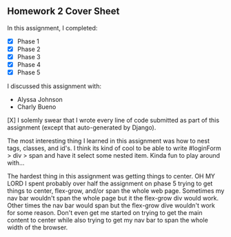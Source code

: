 Homework 2 Cover Sheet
----------------------

In this assignment, I completed:

- [X] Phase 1
- [X] Phase 2
- [X] Phase 3
- [X] Phase 4
- [X] Phase 5

I discussed this assignment with:

- Alyssa Johnson
- Charly Bueno

[X] I solemly swear that I wrote every line of code submitted as part
of this assignment (except that auto-generated by Django).

The most interesting thing I learned in this assignment was how to nest tags, classes, and id's. I think its kind of cool to be able to write #loginForm > div > span and have it select some nested item. Kinda fun to play around with...

The hardest thing in this assignment was getting things to center. OH MY LORD I spent probably over half the assignment on phase 5 trying to get things to center, flex-grow, and/or span the whole web page. Sometimes my nav bar wouldn't span the whole page but it the flex-grow div would work. Other times the nav bar would span but the flex-grow dive wouldn't work for some reason. Don't even get me started on trying to get the main content to center while also trying to get my nav bar to span the whole width of the browser.
